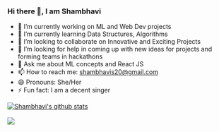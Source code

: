 ### Hi there 👋, I am Shambhavi 

<!--
**Shambhavi-Singh/Shambhavi-Singh** is a ✨ _special_ ✨ repository because its `README.md` (this file) appears on your GitHub profile.-->



- 🔭 I’m currently working on ML and Web Dev projects
- 🌱 I’m currently learning Data Structures, Algorithms
- 👯 I’m looking to collaborate on Innovative and Exciting Projects 
- 🤔 I’m looking for help in coming up with new ideas for projects and forming teams in hackathons
- 💬 Ask me about ML concepts and React JS
- 📫 How to reach me: shambhavis20@gmail.com
- 😄 Pronouns: She/Her
- ⚡ Fun fact: I am a decent singer


<a href="https://github.com/Shambhavi-Singh/github-readme-stats">
  <img align="center" src="https://github-readme-stats.vercel.app/api?username=Shambhavi-Singh&count_private=true&hide=stars&show_icons=true&include_all_commits=true&theme=radical" alt="Shambhavi's github stats" />
</a>
<br><br>
<a href="https://github.com/Shambhavi-Singh/github-readme-stats">
  
  <img align="center" src="https://github-readme-stats.vercel.app/api/top-langs/?username=Shambhavi-Singh&layout=compact&theme=radical" />
</a>


